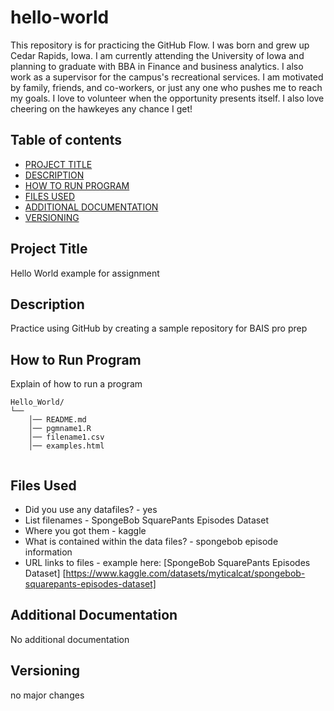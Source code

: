 # hello-world
This repository is for practicing the GitHub Flow.
I was born and grew up Cedar Rapids, Iowa. I am currently attending the University of Iowa and planning to graduate with BBA in Finance and business analytics. I also work as a supervisor for the campus's recreational services. I am motivated by family, friends, and co-workers, or just any one who pushes me to reach my goals. I love to volunteer when the opportunity presents itself. I also love cheering on the hawkeyes any chance I get!

## Table of contents

- [PROJECT TITLE](#Project-Title)
- [DESCRIPTION](#Description)
- [HOW TO RUN PROGRAM](#How-to-run-program)
- [FILES USED](#files-used)
- [ADDITIONAL DOCUMENTATION](#additional-documentation)
- [VERSIONING](#versioning)

## Project Title

Hello World example for assignment

## Description

Practice using GitHub by creating a sample repository for BAIS pro prep

## How to Run Program 

Explain of how to run a program 
```text
Hello_World/
└── 
    │── README.md
    │── pgmname1.R
    │── filename1.csv
    │── examples.html
   
```

## Files Used 

- Did you use any datafiles? - yes 
- List filenames - SpongeBob SquarePants Episodes Dataset
- Where you got them - kaggle
- What is contained within the data files? - spongebob episode information
- URL links to files - example here:
[SpongeBob SquarePants Episodes Dataset] [https://www.kaggle.com/datasets/myticalcat/spongebob-squarepants-episodes-dataset]

  
## Additional Documentation

No additional documentation


## Versioning

no major changes

